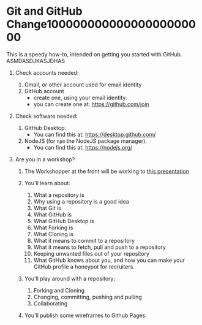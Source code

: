 # Git and GitHub Change10000000000000000000000

This is a speedy how-to, intended on getting you started with GitHub.
ASMDASDJKASJDHAS
1. Check accounts needed:

   1. Gmail, or other account used for email identity
   2. GitHub account
      * create one, using your email identity.
      * you can create one at: https://github.com/join

2. Check software needed:

   1. GitHub Desktop.
      * You can find this at: https://desktop.github.com/
   2. NodeJS (for `npm`  the NodeJS package manager).
      * You can find this at: https://nodejs.org/

3. Are you in a workshop?

   1. The Workshopper at the front will be working to [this presentation](./presentations/gita.pdf)

   2. You'll learn about:

      1. What a repository is
      2. Why using a repository is a good idea
      3. What Git is
      4. What GitHub is
      5. What GitHub Desktop is
      6. What Forking is
      7. What Cloning is
      8. What it means to commit to a repository
      9. What it means to fetch, pull and push to a repository
      10. Keeping unwanted files out of your repository
      11. What GitHub knows about you, and how you can make your GitHub profile a honeypot for recruiters.

   3. You'll play around with a repository:

      1. Forking and Cloning
      2. Changing, committing, pushing and pulling
      3. Collaborating

   4. You'll publish some wireframes to Github Pages.
